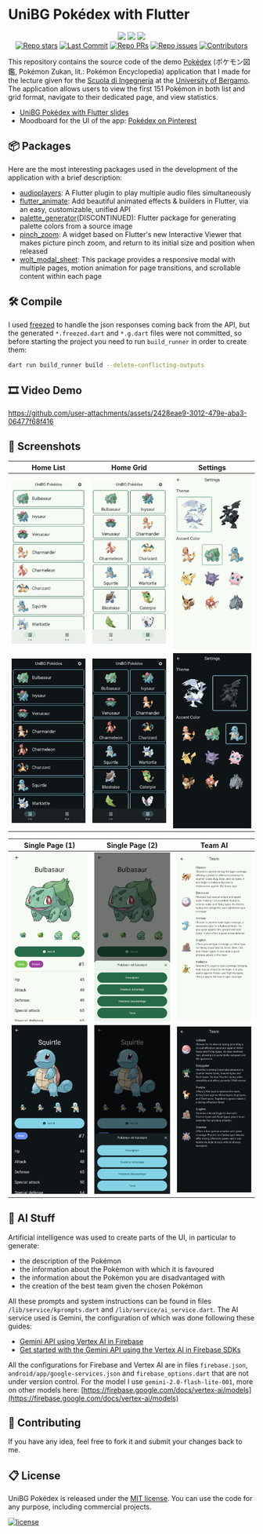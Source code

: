 # UniBG Pokédex with Flutter

<p align="center">
    <a href="https://dart.dev/"><img src="https://img.shields.io/badge/Dart-0175C2?style=for-the-badge&logo=dart&logoColor=white"></a>
    <a href="https://flutter.dev/"><img src="https://img.shields.io/badge/Flutter-02569B?style=for-the-badge&logo=flutter&logoColor=white"></a>
    <a href="https://opensource.org/licenses/MIT"><img src="https://img.shields.io/badge/licence-MIT-green?style=for-the-badge&"></a>
    <br>
     <a href="https://github.com/polilluminato/unibg-pokedex-flutter"><img src="https://img.shields.io/github/stars/polilluminato/unibg-pokedex-flutter?style=social" alt="Repo stars"></a>
    <a href="https://github.com/polilluminato/unibg-pokedex-flutter/commits/main"><img src="https://img.shields.io/github/last-commit/polilluminato/unibg-pokedex-flutter/main?logo=git" alt="Last Commit"></a>
    <a href="https://github.com/polilluminato/unibg-pokedex-flutter/pulls"><img src="https://img.shields.io/github/issues-pr/polilluminato/unibg-pokedex-flutter" alt="Repo PRs"></a>
    <a href="https://github.com/polilluminato/unibg-pokedex-flutter/issues?q=is%3Aissue+is%3Aopen"><img src="https://img.shields.io/github/issues/polilluminato/unibg-pokedex-flutter" alt="Repo issues"></a>
    <a href="https://github.com/polilluminato/unibg-pokedex-flutter/graphs/contributors"><img src="https://badgen.net/github/contributors/polilluminato/unibg-pokedex-flutter" alt="Contributors"></a>
</p>

This repository contains the source code of the demo [Pokédex](https://en.wikipedia.org/wiki/Gameplay_of_Pok%C3%A9mon#Pok%C3%A9dex) (ポケモン図鑑, Pokémon Zukan, lit.: Pokémon Encyclopedia) application that I made for the lecture given for the [Scuola di Ingegneria](https://www.unibg.it/embed-ingegneria/strutture-scuola-ingegneria) at the [University of Bergamo](https://www.unibg.it/). The application allows users to view the first 151 Pokémon in both list and grid format, navigate to their dedicated page, and view statistics.

* [UniBG Pokédex with Flutter slides](./docs/slides.pdf)
* Moodboard for the UI of the app: [Pokédex on Pinterest](https://www.pinterest.it/polilluminato/pokedex/)

## 📦 Packages

Here are the most interesting packages used in the development of the application with a brief description:

* [audioplayers](https://pub.dev/packages/audioplayers): A Flutter plugin to play multiple audio files simultaneously
* [flutter_animate](https://pub.dev/packages/flutter_animate): Add beautiful animated effects & builders in Flutter, via an easy, customizable, unified API
* [palette_generator](https://pub.dev/packages/palette_generator)(DISCONTINUED): Flutter package for generating palette colors from a source image
* [pinch_zoom](https://pub.dev/packages/pinch_zoom): A widget based on Flutter's new Interactive Viewer that makes picture pinch zoom, and return to its initial size and position when released
* [wolt_modal_sheet](https://pub.dev/packages/wolt_modal_sheet): This package provides a responsive modal with multiple pages, motion animation for page transitions, and scrollable content within each page

## 🛠 Compile

I used [freezed](https://pub.dev/packages/freezed) to handle the json responses coming back from the API, but the generated `*.freezed.dart` and `*.g.dart` files were not committed, so before starting the project you need to run `build_runner` in order to create them:

```sh
dart run build_runner build --delete-conflicting-outputs
```

## 🎞️ Video Demo

https://github.com/user-attachments/assets/2428eae9-3012-479e-aba3-06477f68f416

## 📱 Screenshots

| Home List | Home Grid | Settings |
|-|-|-|
| <img width="300" src=".github/screenshots/home_list_light.jpg"> | <img width="300" src=".github/screenshots/home_grid_light.jpg"> | <img width="300" src=".github/screenshots/settings_light.jpg"> | 
| <img width="300" src=".github/screenshots/home_list_dark.jpg"> | <img width="300" src=".github/screenshots/home_grid_dark.jpg"> | <img width="300" src=".github/screenshots/settings_dark.jpg"> | 

| Single Page (1) | Single Page (2) | Team AI |
|-|-|-|
| <img width="300" src=".github/screenshots/single_pokemon_light.jpg"> | <img width="300" src=".github/screenshots/single_pokemon_modal_light.jpg"> | <img width="300" src=".github/screenshots/team_ai_light.jpg"> | 
| <img width="300" src=".github/screenshots/single_pokemon_dark.jpg"> | <img width="300" src=".github/screenshots/single_pokemon_modal_dark.jpg"> | <img width="300" src=".github/screenshots/team_ai_dark.jpg"> | 

## 🤖 AI Stuff

Artificial intelligence was used to create parts of the UI, in particular to generate:

* the description of the Pokémon
* the information about the Pokèmon with which it is favoured
* the information about the Pokèmon you are disadvantaged with
* the creation of the best team given the chosen Pokémon

All these prompts and system instructions can be found in files `/lib/service/kprompts.dart` and `/lib/service/ai_service.dart`. The AI service used is Gemini, the configuration of which was done following these guides:

* [Gemini API using Vertex AI in Firebase](https://firebase.google.com/docs/vertex-ai)
* [Get started with the Gemini API using the Vertex AI in Firebase SDKs](https://firebase.google.com/docs/vertex-ai/get-started)

All the configurations for Firebase and Vertex AI are in files `firebase.json`, `android/app/google-services.json` and `firebase_options.dart` that are not under version control. For the model I use `gemini-2.0-flash-lite-001`, more on other models here: [https://firebase.google.com/docs/vertex-ai/models](https://firebase.google.com/docs/vertex-ai/models)

## 💎 Contributing

If you have any idea, feel free to fork it and submit your changes back to me.

## 📋 License

UniBG Pokédex is released under the [MIT license](LICENSE.md). You can use the code for any purpose, including commercial projects.

[![license](https://img.shields.io/badge/License-MIT-yellow.svg)](https://opensource.org/licenses/MIT)
